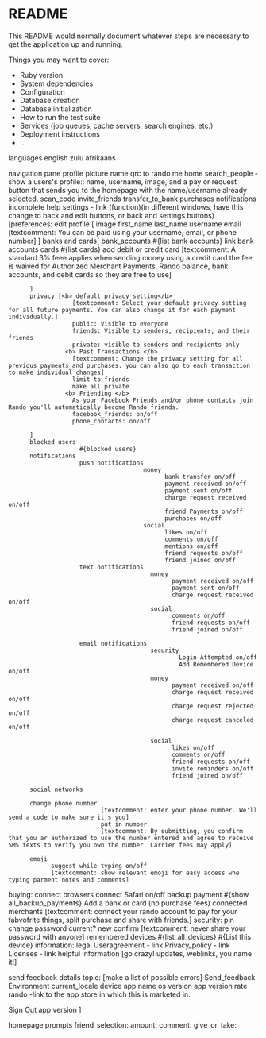 # README

This README would normally document whatever steps are necessary to get the
application up and running.

Things you may want to cover:

* Ruby version
* System dependencies
* Configuration
* Database creation
* Database initialization
* How to run the test suite
* Services (job queues, cache servers, search engines, etc.)
* Deployment instructions
* ...

languages
english
zulu
afrikaans


navigation pane
        profile picture
        name
        qrc to rando me
        home
        search_people -
                      show a users's profile:: name, username, image, and a pay or request button that sends you to the homepage with the name/username already selected.
        scan_code
        invite_friends
        transfer_to_bank
        purchases
        notifications
        incomplete
        help
        settings - link
        (function)(in different windows, have this change to back and edit buttons, or back and settings buttons)
[preferences:
          edit profile [
                        image
                        first_name
                        last_name
                        username
                        email
                        [textcomment: You can be paid using your username, email, or phone number]
          ]
          banks and cards[
                          bank_accounts
                            #{list bank accounts}
                            link bank accounts
                          cards
                          #{list cards}
                            add debit or credit card
                            [textcomment: A standard 3% feee applies when sending money using a credit card the fee is waived for Authorized Merchant Payments, Rando balance, bank accounts, and debit cards so they are free to use]

          ]
          privacy [<b> default privacy setting</b>
                      [textcomment: Select your default privacy setting for all future payments. You can also change it for each payment individually.]
                      public: Visible to everyone
                      friends: Visible to senders, recipients, and their friends
                      private: visible to senders and recipients only
                    <b> Past Transactions </b>
                      [textcomment: Change the privacy setting for all previous payments and purchases. you can also go to each transaction to make individual changes]
                      limit to friends
                      make all private
                    <b> Friending </b>
                      As your Facebook Friends and/or phone contacts join Rando you'll automatically become Rando friends.
                      facebook_friends: on/off
                      phone_contacts: on/off

          ]
          blocked users
                        #{blocked users}
          notifications
                        push notifications
                                          money
                                                bank transfer on/off
                                                payment received on/off
                                                payment sent on/off
                                                charge request received on/off
                                                friend Payments on/off
                                                purchases on/off
                                          social
                                                likes on/off
                                                comments on/off
                                                mentions on/off
                                                friend requests on/off
                                                friend joined on/off
                        text notifications
                                            money
                                                  payment received on/off
                                                  payment sent on/off
                                                  charge request received on/off                                                  
                                            social
                                                  comments on/off
                                                  friend requests on/off
                                                  friend joined on/off

                        email notifications
                                            security
                                                    Login Attempted on/off
                                                    Add Remembered Device on/off
                                            money
                                                  payment received on/off
                                                  charge request received on/off
                                                  charge request rejected on/off
                                                  charge request canceled on/off

                                            social
                                                  likes on/off
                                                  comments on/off
                                                  friend requests on/off
                                                  invite reminders on/off
                                                  friend joined on/off

          social networks

          change phone number
                              [textcomment: enter your phone number. We'll send a code to make sure it's you]
                              put in number
                              [textcomment: By submitting, you confirm that you ar authorized to use the number entered and agree to receive SMS texts to verify you own the number. Carrier fees may apply]

          emoji
                suggest while typing on/off
                [textcomment: show relevant emoji for easy access whe typing parment notes and comments]
buying: connect browsers
                        connect Safari on/off
        backup payment
                        #{show all_backup_payments}
                        Add a bank or card (no purchase fees)
        connected merchants
                            [textcomment: connect your rando account to pay for your fabvofrite things, split purchase and share with friends.]
security:
          pin
          change password
                          current?
                          new
                          confirm
                          [textcomment: never share your password with anyone]
          remembered devices
                            #{list_all_devices}
                            #{List this device}
information:
            legal
                  Useragreement - link
                  Privacy_policy - link
                  Licenses - link
            helpful information
                                [go crazy! updates, weblinks, you name it!]  

send feedback
              details
                topic: [make a list of possible errors]
                Send_feedback
              Environment
                current_locale
                device
                app name
                os version
                app version
rate rando
           -link to the app store in which this is marketed in.

Sign Out
app version
]

homepage
        prompts
        friend_selection:
        amount:
        comment:
        give_or_take:
